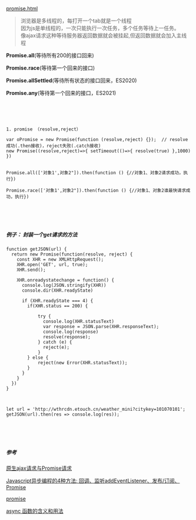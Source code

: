 ﻿[promise.html](./promise.html)
> 浏览器是多线程的，每打开一个tab就是一个线程<br/>
因为js是单线程的，一次只能执行一次任务，多个任务等待上一任务。<br/>像ajax请求这种等待服务器返回数据就会被挂起,但返回数据就会加入主线程


**Promise.all**(等待所有200的接口回来)

**Promise.race**(等待第一个回来的接口)

**Promise.allSettled**(等待所有状态的接口回来，ES2020)

**Promise.any**(等待第一个回来的接口，ES2021)

<br/><br/><br/>

```
1. promise （resolve,reject）

var oPromise = new Promise(function (resolve,reject) {});  // resolve成功(.then接收)，reject失败(.catch接收)
new Promise((resolve,reject)=>{ setTimeout(()=>{ resolve(true) },1000) })

 
Promise.all(['对象1',对象2"]).then(function () {//对象1、对象2请求成功，执行})

Promise.race(['对象1',对象2"]).then(function () {//对象1、对象2谁最快请求成功，执行})
```


<br/><br/><br/>
##### 例子： 封装一个get请求的方法

```
function getJSON(url) {
  return new Promise(function(resolve, reject) {
    const XHR = new XMLHttpRequest();
    XHR.open('GET', url, true);
    XHR.send();

    XHR.onreadystatechange = function() {
      console.log(JSON.stringify(XHR))
      console.dir(XHR.readyState)
      
      if (XHR.readyState === 4) {
        if(XHR.status == 200) {

            try {
              console.log(XHR.statusText)
              var response = JSON.parse(XHR.responseText);
              console.log(response)
              resolve(response);
            } catch (e) {
              reject(e);
            }
        } else {
            reject(new Error(XHR.statusText));
        }
      }
    }
  })
}



let url = 'http://wthrcdn.etouch.cn/weather_mini?citykey=101070101';
getJSON(url).then(res => console.log(res));
```


<br/><br/><br/>
##### 参考
[原生ajax请求与Promise请求](https://blog.csdn.net/qq_29849641/article/details/69233788)

[Javascript异步编程的4种方法: 回调、监听addEventListener、发布/订阅、Promise](http://www.ruanyifeng.com/blog/2012/12/asynchronous%EF%BC%BFjavascript.html)

[promise](https://es6.ruanyifeng.com/#docs/promise)

[async 函数的含义和用法](http://www.ruanyifeng.com/blog/2015/05/async.html)